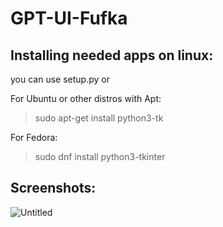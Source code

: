# GPT-UI-Fufka
## Installing needed apps on linux:
you can use setup.py or

For Ubuntu or other distros with Apt:
>sudo apt-get install python3-tk

For Fedora:
>sudo dnf install python3-tkinter


## Screenshots:


![Untitled](https://user-images.githubusercontent.com/62938195/200884807-0b1b67a2-aa1f-4226-9eca-c16e4e4f9dfd.png)
